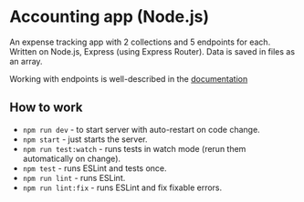 # Accounting app (Node.js)

An expense tracking app with 2 collections and 5 endpoints for each.
Written on Node.js, Express (using Express Router). Data is saved in files as an array.

Working with endpoints is well-described in the [documentation](https://app.swaggerhub.com/apis/YURIIHOLIUK_1/Accounting-App/1.0.0)


## How to work
- `npm run dev` - to start server with auto-restart on code change.
- `npm start` - just starts the server.
- `npm run test:watch` - runs tests in watch mode (rerun them automatically on change).
- `npm test` - runs ESLint and tests once.
- `npm run lint` - runs ESLint.
- `npm run lint:fix` - runs ESLint and fix fixable errors.
